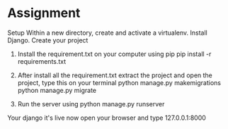 # Assignment

Setup
Within a new directory, create and activate a virtualenv.
Install Django.
Create your project


1. Install the requirement.txt on your computer using pip
pip install -r requirements.txt


2. After install all the requirement.txt extract the project and open the project, type this on your terminal
python manage.py makemigrations
python manage.py migrate

3. Run the server using
python manage.py runserver

Your django it's live now open your browser and type 127.0.0.1:8000

